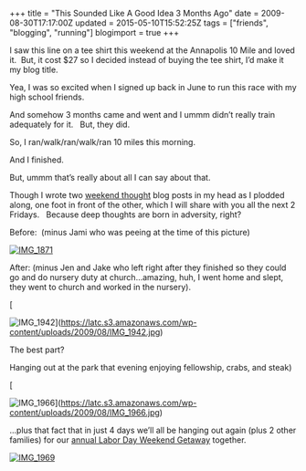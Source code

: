 +++
title = "This Sounded Like A Good Idea 3 Months Ago"
date = 2009-08-30T17:17:00Z
updated = 2015-05-10T15:52:25Z
tags = ["friends", "blogging", "running"]
blogimport = true 
+++

I saw this line on a tee shirt this weekend at the Annapolis 10 Mile and loved it.&#160; But, it cost $27 so I decided instead of buying the tee shirt, I’d make it my blog title.&#160; 

Yea, I was so excited when I signed up back in June to run this race with my high school friends.&#160; 

And somehow 3 months came and went and I ummm didn’t really train adequately for it.&#160;&#160; But, they did. 

So, I ran/walk/ran/walk/ran 10 miles this morning.&#160; 

And I finished. 

But, ummm that’s really about all I can say about that.&#160; 

Though I wrote two [weekend thought](http://lifeatthecircus.com/?s=weekend+thoughts) blog posts in my head as I plodded along, one foot in front of the other, which I will share with you all the next 2 Fridays.&#160;&#160; Because deep thoughts are born in adversity, right? 

Before:&#160; (minus Jami who was peeing at the time of this picture)

[![IMG_1871](https://latc.s3.amazonaws.com/wp-content/uploads/2009/08/IMG_1871.jpg "IMG_1871")](https://latc.s3.amazonaws.com/wp-content/uploads/2009/08/IMG_1871.jpg) 

After: (minus Jen and Jake who left right after they finished so they could go and do nursery duty at church…amazing, huh, I went home and slept, they went to church and worked in the nursery).

[

![IMG_1942](https://latc.s3.amazonaws.com/wp-content/uploads/2009/08/IMG_1942.jpg "IMG_1942")](https://latc.s3.amazonaws.com/wp-content/uploads/2009/08/IMG_1942.jpg) 

The best part?

Hanging out at the park that evening enjoying fellowship, crabs, and steak)

[

![IMG_1966](https://latc.s3.amazonaws.com/wp-content/uploads/2009/08/IMG_1966.jpg "IMG_1966")](https://latc.s3.amazonaws.com/wp-content/uploads/2009/08/IMG_1966.jpg)

…plus that fact that in just 4 days we’ll all be hanging out again (plus 2 other families) for our [annual Labor Day Weekend Getaway](http://lifeatthecircus.com/2008/08/27/the-lucky-ones/) together. 

  [![IMG_1969](https://latc.s3.amazonaws.com/wp-content/uploads/2009/08/IMG_1969.jpg "IMG_1969")](https://latc.s3.amazonaws.com/wp-content/uploads/2009/08/IMG_1969.jpg)
